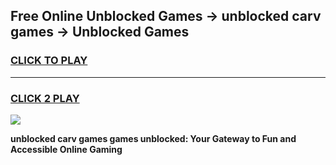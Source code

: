 
## Free Online Unblocked Games → unblocked carv games → Unblocked Games
<h3>
<a href="https://premium.freeplayer.one?title=unblocked_carv_games&ref=21F">CLICK TO PLAY</a></h3>
<hr>

<h3>
<a href="https://premium.freeplayer.one?title=unblocked_carv_games&ref=21F">CLICK 2 PLAY</a>
  
</h3>

<a href="https://premium.freeplayer.one?title=unblocked_carv_games&ref=21F/"><img src="https://clearcache.store/games.png"></a>


**unblocked carv games games unblocked: Your Gateway to Fun and Accessible Online Gaming**
